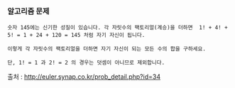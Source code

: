 ### 알고리즘 문제

```
숫자 145에는 신기한 성질이 있습니다. 각 자릿수의 팩토리얼(계승)을 더하면  1! + 4! + 5! = 1 + 24 + 120 = 145 처럼 자기 자신이 됩니다.

이렇게 각 자릿수의 팩토리얼을 더하면 자기 자신이 되는 모든 수의 합을 구하세요.

단, 1! = 1 과 2! = 2 의 경우는 덧셈이 아니므로 제외합니다.
```

출처 : <http://euler.synap.co.kr/prob_detail.php?id=34>
